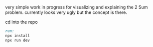 very simple work in progress for visualizing and explaining the 2 Sum problem. currently looks very ugly but the concept is there.

cd into the repo

```markdown
run:
npx install
npx run dev
```